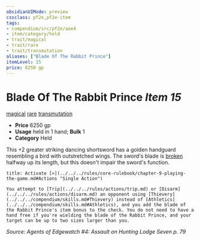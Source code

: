 ```yaml
---
obsidianUIMode: preview
cssclass: pf2e,pf2e-item
tags:
- compendium/src/pf2e/aoe4
- item/category/held
- trait/magical
- trait/rare
- trait/transmutation
aliases: ["Blade Of The Rabbit Prince"]
itemLevel: 15
price: 6250 gp
---
```

# Blade Of The Rabbit Prince *Item 15*  
[magical](../../../rules/traits/magical.md)  [rare](../../../rules/traits/rare.md)  [transmutation](../../../rules/traits/transmutation.md)  

- **Price** 6250 gp
- **Usage** held in 1 hand; **Bulk** 1
- **Category** Held

This +2 greater striking dancing shortsword has a golden handguard resembling a bird with outstretched wings. The sword's blade is [broken](../../../rules/conditions.md#Broken) halfway up its length, but this doesn't impair the sword's function.

```ad-embed-ability
title: Activate [>](../../../rules/core-rulebook/chapter-9-playing-the-game.md#Actions "Single Action")

You attempt to [Trip](../../../rules/actions/trip.md) or [Disarm](../../../rules/actions/disarm.md) an opponent using [Thievery](../../../compendium/skills.md#Thievery) instead of [Athletics](../../../compendium/skills.md#Athletics), and you add the blade of the Rabbit Prince's item bonus to the check. You do not need to have a hand free if you're wielding the blade of the Rabbit Prince, and your target can be up to two sizes larger than you.
```

*Source: Agents of Edgewatch #4: Assault on Hunting Lodge Seven p. 79*
